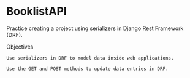 # BooklistAPI
Practice creating a project using serializers in Django Rest Framework (DRF).

Objectives

    Use serializers in DRF to model data inside web applications.

    Use the GET and POST methods to update data entries in DRF.

